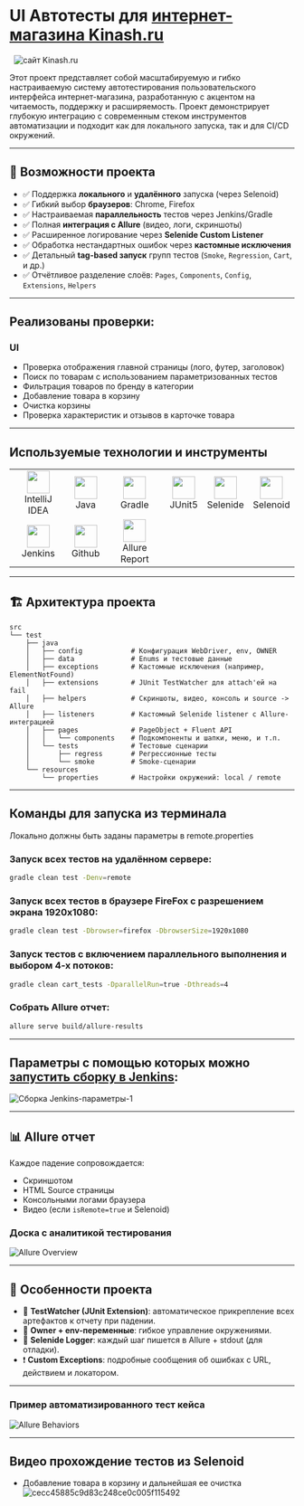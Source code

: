 # UI Автотесты для [интернет-магазина Kinash.ru](https://kinash.ru/)
&nbsp;
![сайт Kinash.ru](https://github.com/LakeenkoI/sourceItems/blob/main/source/kinash_mainPage.png)

Этот проект представляет собой масштабируемую и гибко настраиваемую систему автотестирования пользовательского интерфейса интернет-магазина, разработанную с акцентом на читаемость, поддержку и расширяемость. Проект демонстрирует глубокую интеграцию с современным стеком инструментов автоматизации и подходит как для локального запуска, так и для CI/CD окружений.

---

## 🚀 Возможности проекта

- ✅ Поддержка **локального** и **удалённого** запуска (через Selenoid)
- ✅ Гибкий выбор **браузеров**: Chrome, Firefox
- ✅ Настраиваемая **параллельность** тестов через Jenkins/Gradle
- ✅ Полная **интеграция с Allure** (видео, логи, скриншоты)
- ✅ Расширенное логирование через **Selenide Custom Listener**
- ✅ Обработка нестандартных ошибок через **кастомные исключения**
- ✅ Детальный **tag-based запуск** групп тестов (`Smoke`, `Regression`, `Cart`, и др.)
- ✅ Отчётливое разделение слоёв: `Pages`, `Components`, `Config`, `Extensions`, `Helpers`

---

## Реализованы проверки:
### UI
- Проверка отображения главной страницы (лого, футер, заголовок)
- Поиск по товарам с использованием параметризованных тестов
- Фильтрация товаров по бренду в категории
- Добавление товара в корзину
- Очистка корзины
- Проверка характеристик и отзывов в карточке товара

---

## Используемые технологии и инструменты
<table>
<tbody>
<tr>
<td align="center"><src="https://www.jetbrains.com/idea/"><img src="https://github.com/LakeenkoI/sourceItems/blob/main/source/Intelij_IDEA.svg" width="40" height="40"><br>IntelliJ IDEA</td>
<td align="center"><src="https://www.jetbrains.com/idea/"><img src="https://github.com/LakeenkoI/sourceItems/blob/main/source/Java.svg" width="40" height="40"><br>Java</td>
<td align="center"><src="https://www.jetbrains.com/idea/"><img src="https://github.com/LakeenkoI/sourceItems/blob/main/source/Gradle.svg" width="40" height="40"><br>Gradle</td>
<td align="center"><src="https://www.jetbrains.com/idea/"><img src="https://github.com/LakeenkoI/sourceItems/blob/main/source/JUnit5.svg" width="40" height="40"><br>JUnit5</td>
<td align="center"><src="https://www.jetbrains.com/idea/"><img src="https://github.com/LakeenkoI/sourceItems/blob/main/source/Selenide.svg" width="40" height="40"><br>Selenide</td>
<td align="center"><src="https://www.jetbrains.com/idea/"><img src="https://github.com/LakeenkoI/sourceItems/blob/main/source/Selenoid.svg" width="40" height="40"><br>Selenoid</td>
</tr>
<tr>
<td align="center"><src="https://www.jetbrains.com/idea/"><img src="https://github.com/LakeenkoI/sourceItems/blob/main/source/Jenkins.svg" width="40" height="40"><br>Jenkins</td>
<td align="center"><src="https://www.jetbrains.com/idea/"><img src="https://github.com/LakeenkoI/sourceItems/blob/main/source/Github.svg" width="40" height="40"><br>Github</td>
<td align="center"><src="https://www.jetbrains.com/idea/"><img src="https://github.com/LakeenkoI/sourceItems/blob/main/source/Allure.svg" width="40" height="40"><br>Allure Report</td>
</tr>
</tbody>
</table>

---

## 🏗️ Архитектура проекта

```
src
└── test
    ├── java
    │   ├── config            # Конфигурация WebDriver, env, OWNER
    │   ├── data              # Enums и тестовые данные
    │   ├── exceptions        # Кастомные исключения (например, ElementNotFound)
    │   ├── extensions        # JUnit TestWatcher для attach'ей на fail
    │   ├── helpers           # Скриншоты, видео, консоль и source -> Allure
    │   ├── listeners         # Кастомный Selenide listener с Allure-интеграцией
    │   ├── pages             # PageObject + Fluent API
    │   │   └── components    # Подкомпоненты и шапки, меню, и т.п.
    │   └── tests             # Тестовые сценарии
    │       ├── regress       # Регрессионные тесты
    │       └── smoke         # Smoke-сценарии
    └── resources
        └── properties        # Настройки окружений: local / remote
```

---

## Команды для запуска из терминала
Локально должны быть заданы параметры в remote.properties 
### Запуск всех тестов на удалённом сервере:
```bash
gradle clean test -Denv=remote
```
### Запуск всех тестов в браузере FireFox с разрешением экрана 1920x1080:
```bash
gradle clean test -Dbrowser=firefox -DbrowserSize=1920x1080
```
### Запуск тестов с включением параллельного выполнения и выбором 4-х потоков:
```bash
gradle clean cart_tests -DparallelRun=true -Dthreads=4
```
### Собрать Allure отчет:
```bash
allure serve build/allure-results
```
---

## Параметры с помощью которых можно [запустить сборку в Jenkins](https://jenkins.autotests.cloud/job/kinash-ui-tests/build):
![Сборка Jenkins-параметры-1](https://github.com/LakeenkoI/sourceItems/blob/main/source/Parameters.png)

---

## 📊 Allure отчет

Каждое падение сопровождается:

- Скриншотом
- HTML Source страницы
- Консольными логами браузера
- Видео (если `isRemote=true` и Selenoid)


### Доска с аналитикой тестирования
![Allure Overview](https://github.com/LakeenkoI/sourceItems/blob/main/source/AllureOverview.png)

---

## 🧠 Особенности проекта

- 🔧 **TestWatcher (JUnit Extension)**: автоматическое прикрепление всех артефактов к отчету при падении.
- 📂 **Owner + env-переменные**: гибкое управление окружениями.
- 🔭 **Selenide Logger**: каждый шаг пишется в Allure + stdout (для отладки).
- ❗ **Custom Exceptions**: подробные сообщения об ошибках с URL, действием и локатором.

---

### Пример автоматизированного тест кейса
![Allure Behaviors](https://github.com/LakeenkoI/sourceItems/blob/main/source/TestExample.png)

---

## Видео прохождение тестов из Selenoid
- Добавление товара в корзину и дальнейшая ее очистка
![cecc45885c9d83c248ce0c005f115492](https://github.com/LakeenkoI/sourceItems/blob/main/source/cecc45885c9d83c248ce0c005f115492.gif)
